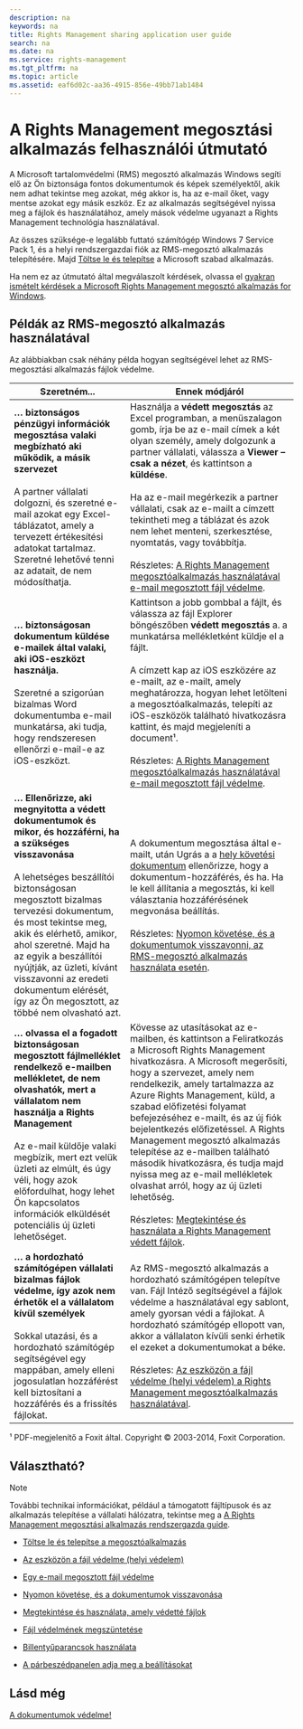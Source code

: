 ```yaml
---
description: na
keywords: na
title: Rights Management sharing application user guide
search: na
ms.date: na
ms.service: rights-management
ms.tgt_pltfrm: na
ms.topic: article
ms.assetid: eaf6d02c-aa36-4915-856e-49bb71ab1484
---
```

# A Rights Management megoszt&#225;si alkalmaz&#225;s felhaszn&#225;l&#243;i &#250;tmutat&#243;
A Microsoft tartalomvédelmi (RMS) megosztó alkalmazás Windows segíti elő az Ön biztonsága fontos dokumentumok és képek személyektől, akik nem adhat tekintse meg azokat, még akkor is, ha az e-mail őket, vagy mentse azokat egy másik eszköz. Ez az alkalmazás segítségével nyissa meg a fájlok és használatához, amely mások védelme ugyanazt a Rights Management technológia használatával.

Az összes szüksége-e legalább futtató számítógép Windows 7 Service Pack 1, és a helyi rendszergazdai fiók az RMS-megosztó alkalmazás telepítésére. Majd [Töltse le és telepítse](http://go.microsoft.com/fwlink/?LinkId=303970) a Microsoft szabad alkalmazás.

Ha nem ez az útmutató által megválaszolt kérdések, olvassa el [gyakran ismételt kérdések a Microsoft Rights Management megosztó alkalmazás for Windows](http://go.microsoft.com/fwlink/?LinkId=303971).

## <a name="BKMK_SharingExamples"></a>Példák az RMS-megosztó alkalmazás használatával
Az alábbiakban csak néhány példa hogyan segítségével lehet az RMS-megosztási alkalmazás fájlok védelme.

|Szeretném...|Ennek módjáról|
|----------------|------------------|
|**… biztonságos pénzügyi információk megosztása valaki megbízható aki működik, a másik szervezet**<br /><br />A partner vállalati dolgozni, és szeretné e-mail azokat egy Excel-táblázatot, amely a tervezett értékesítési adatokat tartalmaz. Szeretné lehetővé tenni az adatait, de nem módosíthatja.|Használja a **védett megosztás** az Excel programban, a menüszalagon gomb, írja be az e-mail címek a két olyan személy, amely dolgozunk a partner vállalati, válassza a **Viewer – csak a nézet**, és kattintson a **küldése**.<br /><br />Ha az e-mail megérkezik a partner vállalati, csak az e-mailt a címzett tekintheti meg a táblázat és azok nem lehet menteni, szerkesztése, nyomtatás, vagy továbbítja.<br /><br />Részletes: [A Rights Management megosztóalkalmazás használatával e-mail megosztott fájl védelme](../Topic/Protect_a_file_that_you_share_by_email_by_using_the_Rights_Management_sharing_application.md).|
|**… biztonságosan dokumentum küldése e-mailek által valaki, aki iOS-eszközt használja.**<br /><br />Szeretné a szigorúan bizalmas Word dokumentumba e-mail munkatársa, aki tudja, hogy rendszeresen ellenőrzi e-mail-e az iOS-eszközt.|Kattintson a jobb gombbal a fájlt, és válassza az fájl Explorer böngészőben **védett megosztás** a. a munkatársa mellékletként küldje el a fájlt.<br /><br />A címzett kap az iOS eszközére az e-mailt, az e-mailt, amely meghatározza, hogyan lehet letölteni a megosztóalkalmazás, telepíti az iOS-eszközök található hivatkozásra kattint, és majd megjeleníti a document¹.<br /><br />Részletes: [A Rights Management megosztóalkalmazás használatával e-mail megosztott fájl védelme](../Topic/Protect_a_file_that_you_share_by_email_by_using_the_Rights_Management_sharing_application.md).|
|**… Ellenőrizze, aki megnyitotta a védett dokumentumok és mikor, és hozzáférni, ha a szükséges visszavonása**<br /><br />A lehetséges beszállítói biztonságosan megosztott bizalmas tervezési dokumentum, és most tekintse meg, akik és elérhető, amikor, ahol szeretné. Majd ha az egyik a beszállítói nyújtják, az üzleti, kívánt visszavonni az eredeti dokumentum elérését, így az Ön megosztott, az többé nem olvasható azt.|A dokumentum megosztása által e-mailt, után Ugrás a a [hely követési dokumentum](http://go.microsoft.com/fwlink/?LinkId=529562) ellenőrizze, hogy a dokumentum-hozzáférés, és ha. Ha le kell állítania a megosztás, ki kell választania hozzáférésének megvonása beállítás.<br /><br />Részletes: [Nyomon követése, és a dokumentumok visszavonni, az RMS-megosztó alkalmazás használata esetén](../Topic/Track_and_revoke_your_documents_when_you_use_the_RMS_sharing_application.md).|
|**… olvassa el a fogadott biztonságosan megosztott fájlmelléklet rendelkező e-mailben mellékletet, de nem olvashatók, mert a vállalatom nem használja a Rights Management**<br /><br />Az e-mail küldője valaki megbízik, mert ezt velük üzleti az elmúlt, és úgy véli, hogy azok előfordulhat, hogy lehet Ön kapcsolatos információk elküldését potenciális új üzleti lehetőséget.|Kövesse az utasításokat az e-mailben, és kattintson a Feliratkozás a Microsoft Rights Management hivatkozásra. A Microsoft megerősíti, hogy a szervezet, amely nem rendelkezik, amely tartalmazza az Azure Rights Management, küld, a szabad előfizetési folyamat befejezéséhez e-mailt, és az új fiók bejelentkezés előfizetéssel. A Rights Management megosztó alkalmazás telepítése az e-mailben található második hivatkozásra, és tudja majd nyissa meg az e-mail mellékletek olvashat arról, hogy az új üzleti lehetőség.<br /><br />Részletes: [Megtekintése és használata a Rights Management védett fájlok](../Topic/View_and_use_files_that_have_been_protected_by_Rights_Management.md).|
|**… a hordozható számítógépen vállalati bizalmas fájlok védelme, így azok nem érhetők el a vállalatom kívül személyek**<br /><br />Sokkal utazási, és a hordozható számítógép segítségével egy mappában, amely elleni jogosulatlan hozzáférést kell biztosítani a hozzáférés és a frissítés fájlokat.|Az RMS-megosztó alkalmazás a hordozható számítógépen telepítve van. Fájl Intéző segítségével a fájlok védelme a használatával egy sablont, amely gyorsan védi a fájlokat. A hordozható számítógép ellopott van, akkor a vállalaton kívüli senki érhetik el ezeket a dokumentumokat a béke.<br /><br />Részletes: [Az eszközön a fájl védelme &#40;helyi védelem&#41; a Rights Management megosztóalkalmazás használatával](../Topic/Protect_a_file_on_a_device__protect_in-place__by_using_the_Rights_Management_sharing_application.md).|
¹ PDF-megjelenítő a Foxit által. Copyright © 2003-2014, Foxit Corporation.

## <a name="BKMK_SharingInstructions"></a>Választható?
> [!NOTE]
> További technikai információkat, például a támogatott fájltípusok és az alkalmazás telepítése a vállalati hálózatra, tekintse meg a [A Rights Management megosztási alkalmazás rendszergazda guide](../Topic/Rights_Management_sharing_application_administrator_guide.md).

-   [Töltse le és telepítse a megosztóalkalmazás](https://technet.microsoft.com/library/dn574734.aspx)

-   [Az eszközön a fájl védelme (helyi védelem)](https://technet.microsoft.com/library/dn574733.aspx)

-   [Egy e-mail megosztott fájl védelme](https://technet.microsoft.com/library/dn574735.aspx)

-   [Nyomon követése, és a dokumentumok visszavonása](https://technet.microsoft.com/library/dn986611.aspx)

-   [Megtekintése és használata, amely védetté fájlok](https://technet.microsoft.com/library/dn574741.aspx)

-   [Fájl védelmének megszüntetése](https://technet.microsoft.com/library/dn574739.aspx)

-   [Billentyűparancsok használata](https://technet.microsoft.com/library/dn574737.aspx)

-   [A párbeszédpanelen adja meg a beállításokat](https://technet.microsoft.com/library/dn574738.aspx)

## Lásd még
[A dokumentumok védelme!](http://curah.microsoft.com/60308/protect-your-docs)

